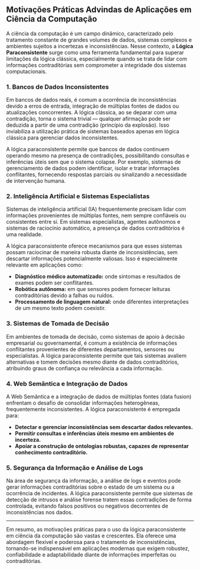 
## Motivações Práticas Advindas de Aplicações em Ciência da Computação

A ciência da computação é um campo dinâmico, caracterizado pelo tratamento constante de grandes volumes de dados, sistemas complexos e ambientes sujeitos a incertezas e inconsistências. Nesse contexto, a **Lógica Paraconsistente** surge como uma ferramenta fundamental para superar limitações da lógica clássica, especialmente quando se trata de lidar com informações contraditórias sem comprometer a integridade dos sistemas computacionais.

### 1. Bancos de Dados Inconsistentes

Em bancos de dados reais, é comum a ocorrência de inconsistências devido a erros de entrada, integração de múltiplas fontes de dados ou atualizações concorrentes. A lógica clássica, ao se deparar com uma contradição, torna o sistema trivial — qualquer afirmação pode ser deduzida a partir de uma contradição (princípio da explosão). Isso inviabiliza a utilização prática de sistemas baseados apenas em lógica clássica para gerenciar dados inconsistentes.

A lógica paraconsistente permite que bancos de dados continuem operando mesmo na presença de contradições, possibilitando consultas e inferências úteis sem que o sistema colapse. Por exemplo, sistemas de gerenciamento de dados podem identificar, isolar e tratar informações conflitantes, fornecendo respostas parciais ou sinalizando a necessidade de intervenção humana.

### 2. Inteligência Artificial e Sistemas Especialistas

Sistemas de inteligência artificial (IA) frequentemente precisam lidar com informações provenientes de múltiplas fontes, nem sempre confiáveis ou consistentes entre si. Em sistemas especialistas, agentes autônomos e sistemas de raciocínio automático, a presença de dados contraditórios é uma realidade.

A lógica paraconsistente oferece mecanismos para que esses sistemas possam raciocinar de maneira robusta diante de inconsistências, sem descartar informações potencialmente valiosas. Isso é especialmente relevante em aplicações como:

- **Diagnóstico médico automatizado:** onde sintomas e resultados de exames podem ser conflitantes.
- **Robótica autônoma:** em que sensores podem fornecer leituras contraditórias devido a falhas ou ruídos.
- **Processamento de linguagem natural:** onde diferentes interpretações de um mesmo texto podem coexistir.

### 3. Sistemas de Tomada de Decisão

Em ambientes de tomada de decisão, como sistemas de apoio à decisão empresarial ou governamental, é comum a existência de informações conflitantes provenientes de diferentes departamentos, sensores ou especialistas. A lógica paraconsistente permite que tais sistemas avaliem alternativas e tomem decisões mesmo diante de dados contraditórios, atribuindo graus de confiança ou relevância a cada informação.

### 4. Web Semântica e Integração de Dados

A Web Semântica e a integração de dados de múltiplas fontes (data fusion) enfrentam o desafio de consolidar informações heterogêneas, frequentemente inconsistentes. A lógica paraconsistente é empregada para:

- **Detectar e gerenciar inconsistências sem descartar dados relevantes.**
- **Permitir consultas e inferências úteis mesmo em ambientes de incerteza.**
- **Apoiar a construção de ontologias robustas, capazes de representar conhecimento contraditório.**

### 5. Segurança da Informação e Análise de Logs

Na área de segurança da informação, a análise de logs e eventos pode gerar informações contraditórias sobre o estado de um sistema ou a ocorrência de incidentes. A lógica paraconsistente permite que sistemas de detecção de intrusos e análise forense tratem essas contradições de forma controlada, evitando falsos positivos ou negativos decorrentes de inconsistências nos dados.

---

Em resumo, as motivações práticas para o uso da lógica paraconsistente em ciência da computação são vastas e crescentes. Ela oferece uma abordagem flexível e poderosa para o tratamento de inconsistências, tornando-se indispensável em aplicações modernas que exigem robustez, confiabilidade e adaptabilidade diante de informações imperfeitas ou contraditórias.
```
